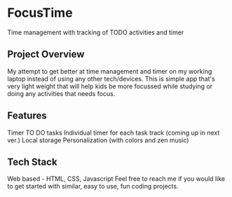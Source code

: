 # FocusTime
Time management with tracking of TODO activities and timer
## Project Overview
My attempt to get better at time management and timer on my working laptop instead of using any other tech/devices.
This is simple app that's very light weight that will help kids be more focussed while studying or doing any activities that needs focus.

## Features
Timer
TO DO tasks
Individual timer for each task track (coming up in next ver.)
Local storage
Personalization (with colors and zen music)

## Tech Stack 
Web based - HTML, CSS, Javascript
Feel free to reach me if you would like to get started with similar, easy to use, fun coding projects.

